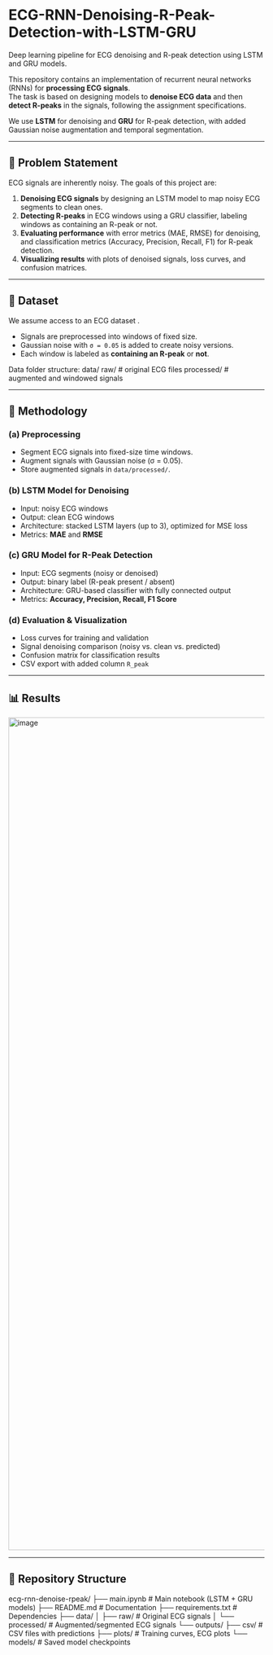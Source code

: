# ECG-RNN-Denoising-R-Peak-Detection-with-LSTM-GRU
Deep learning pipeline for ECG denoising and R-peak detection using LSTM and GRU models.

This repository contains an implementation of recurrent neural networks (RNNs) for **processing ECG signals**.  
The task is based on designing models to **denoise ECG data** and then **detect R-peaks** in the signals, following the assignment specifications.  

We use **LSTM** for denoising and **GRU** for R-peak detection, with added Gaussian noise augmentation and temporal segmentation.

---

## 📖 Problem Statement

ECG signals are inherently noisy. The goals of this project are:

1. **Denoising ECG signals** by designing an LSTM model to map noisy ECG segments to clean ones.  
2. **Detecting R-peaks** in ECG windows using a GRU classifier, labeling windows as containing an R-peak or not.  
3. **Evaluating performance** with error metrics (MAE, RMSE) for denoising, and classification metrics (Accuracy, Precision, Recall, F1) for R-peak detection.  
4. **Visualizing results** with plots of denoised signals, loss curves, and confusion matrices.

---

## 📂 Dataset

We assume access to an ECG dataset .  

- Signals are preprocessed into windows of fixed size.  
- Gaussian noise with `σ = 0.05` is added to create noisy versions.  
- Each window is labeled as **containing an R-peak** or **not**.  

Data folder structure:
data/
raw/ # original ECG files
processed/ # augmented and windowed signals


---

## 🧰 Methodology

### **(a) Preprocessing**
- Segment ECG signals into fixed-size time windows.  
- Augment signals with Gaussian noise (σ = 0.05).  
- Store augmented signals in `data/processed/`.  

### **(b) LSTM Model for Denoising**
- Input: noisy ECG windows  
- Output: clean ECG windows  
- Architecture: stacked LSTM layers (up to 3), optimized for MSE loss  
- Metrics: **MAE** and **RMSE**  

### **(c) GRU Model for R-Peak Detection**
- Input: ECG segments (noisy or denoised)  
- Output: binary label (R-peak present / absent)  
- Architecture: GRU-based classifier with fully connected output  
- Metrics: **Accuracy, Precision, Recall, F1 Score**  

### **(d) Evaluation & Visualization**
- Loss curves for training and validation  
- Signal denoising comparison (noisy vs. clean vs. predicted)  
- Confusion matrix for classification results  
- CSV export with added column `R_peak`  

---

## 📊 Results

<img width="2479" height="1636" alt="image" src="https://github.com/user-attachments/assets/4ab6c7f7-dd94-4d7c-a322-bbeb2a75ac3b" />

---

## 📂 Repository Structure



ecg-rnn-denoise-rpeak/
├── main.ipynb # Main notebook (LSTM + GRU models)
├── README.md # Documentation
├── requirements.txt # Dependencies
├── data/
│ ├── raw/ # Original ECG signals
│ └── processed/ # Augmented/segmented ECG signals
└── outputs/
├── csv/ # CSV files with predictions
├── plots/ # Training curves, ECG plots
└── models/ # Saved model checkpoints


